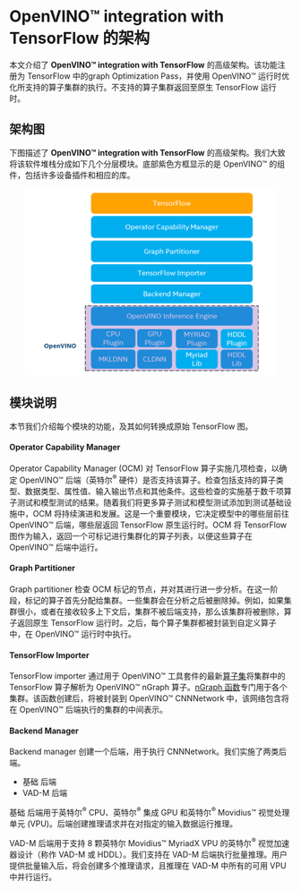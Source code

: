 # **OpenVINO™ integration with TensorFlow** 的架构

本文介绍了 **OpenVINO™ integration with TensorFlow** 的高级架构。该功能注册为 TensorFlow 中的graph Optimization Pass，并使用 OpenVINO™ 运行时优化所支持的算子集群的执行。不支持的算子集群返回至原生 TensorFlow 运行时。

## 架构图

下图描述了 **OpenVINO™ integration with TensorFlow** 的高级架构。我们大致将该软件堆栈分成如下几个分层模块。底部紫色方框显示的是 OpenVINO™ 的组件，包括许多设备插件和相应的库。

<p align="center">
  <img src="../images/openvino_tensorflow_architecture.png" width="450">
</p>

## 模块说明

本节我们介绍每个模块的功能，及其如何转换成原始 TensorFlow 图。

#### Operator Capability Manager

Operator Capability Manager (OCM) 对 TensorFlow 算子实施几项检查，以确定 OpenVINO™ 后端（英特尔<sup>®</sup> 硬件）是否支持该算子。检查包括支持的算子类型、数据类型、属性值、输入输出节点和其他条件。这些检查的实施基于数千项算子测试和模型测试的结果。随着我们将更多算子测试和模型测试添加到测试基础设施中，OCM 将持续演进和发展。这是一个重要模块，它决定模型中的哪些层前往 OpenVINO™ 后端，哪些层返回 TensorFlow 原生运行时。OCM 将 TensorFlow 图作为输入，返回一个可标记进行集群化的算子列表，以便这些算子在 OpenVINO™ 后端中运行。

#### Graph Partitioner

Graph partitioner 检查 OCM 标记的节点，并对其进行进一步分析。在这一阶段，标记的算子首先分配给集群。一些集群会在分析之后被删除掉。例如，如果集群很小，或者在接收较多上下文后，集群不被后端支持，那么该集群将被删除，算子返回原生 TensorFlow 运行时。之后，每个算子集群都被封装到自定义算子中，在 OpenVINO™ 运行时中执行。

#### TensorFlow Importer

TensorFlow importer 通过用于 OpenVINO™ 工具套件的最新[算子集](https://docs.OpenVINOtoolkit.org/latest/openvino_docs_ops_opset.html)将集群中的 TensorFlow 算子解析为 OpenVINO™ nGraph 算子。[nGraph 函数](https://docs.openvinotoolkit.org/latest/openvino_docs_nGraph_DG_build_function.html)专门用于各个集群。该函数创建后，将被封装到 OpenVINO™ CNNNetwork 中，该网络包含将在 OpenVINO™ 后端执行的集群的中间表示。

#### Backend Manager

Backend manager 创建一个后端，用于执行 CNNNetwork。我们实施了两类后端。

* 基础 后端
* VAD-M 后端

基础 后端用于英特尔<sup>®</sup> CPU、英特尔<sup>®</sup> 集成 GPU 和英特尔<sup>®</sup> Movidius™ 视觉处理单元 (VPU)。后端创建推理请求并在对指定的输入数据运行推理。

VAD-M 后端用于支持 8 颗英特尔 Movidius™ MyriadX VPU 的英特尔<sup>®</sup> 视觉加速器设计（称作 VAD-M 或 HDDL）。我们支持在 VAD-M 后端执行批量推理。用户提供批量输入后，将会创建多个推理请求，且推理在 VAD-M 中所有的可用 VPU 中并行运行。